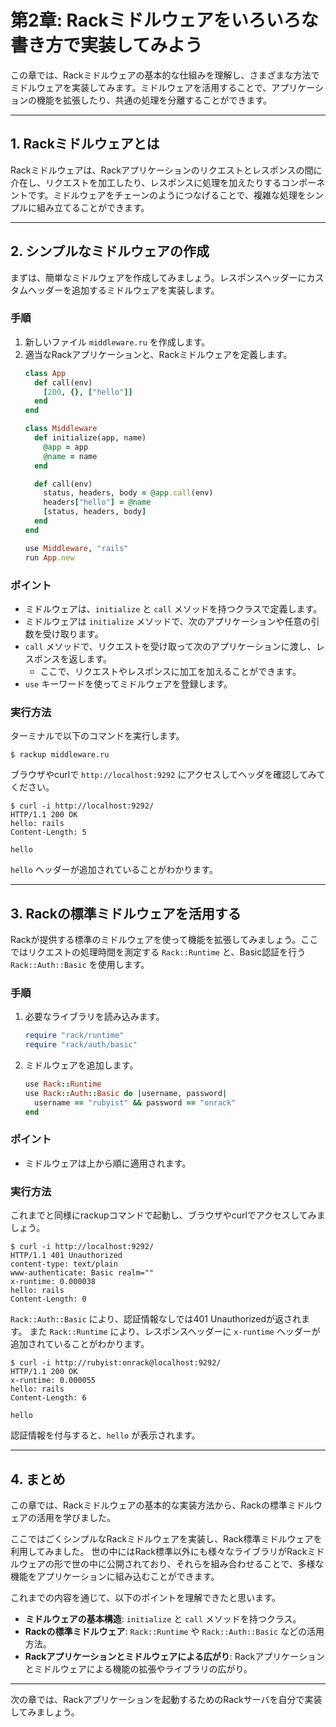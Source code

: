 # 第2章: Rackミドルウェアをいろいろな書き方で実装してみよう

この章では、Rackミドルウェアの基本的な仕組みを理解し、さまざまな方法でミドルウェアを実装してみます。ミドルウェアを活用することで、アプリケーションの機能を拡張したり、共通の処理を分離することができます。

---

## 1. Rackミドルウェアとは
Rackミドルウェアは、Rackアプリケーションのリクエストとレスポンスの間に介在し、リクエストを加工したり、レスポンスに処理を加えたりするコンポーネントです。ミドルウェアをチェーンのようにつなげることで、複雑な処理をシンプルに組み立てることができます。

---

## 2. シンプルなミドルウェアの作成
まずは、簡単なミドルウェアを作成してみましょう。レスポンスヘッダーにカスタムヘッダーを追加するミドルウェアを実装します。

### 手順
1. 新しいファイル `middleware.ru` を作成します。
2. 適当なRackアプリケーションと、Rackミドルウェアを定義します。
   ```ruby
   class App
     def call(env)
       [200, {}, ["hello"]]
     end
   end

   class Middleware
     def initialize(app, name)
       @app = app
       @name = name
     end
   
     def call(env)
       status, headers, body = @app.call(env)
       headers["hello"] = @name
       [status, headers, body]
     end
   end

   use Middleware, "rails"
   run App.new
   ```

### ポイント

- ミドルウェアは、`initialize` と `call` メソッドを持つクラスで定義します。
- ミドルウェアは `initialize` メソッドで、次のアプリケーションや任意の引数を受け取ります。
- `call` メソッドで、リクエストを受け取って次のアプリケーションに渡し、レスポンスを返します。
    - ここで、リクエストやレスポンスに加工を加えることができます。
- `use` キーワードを使ってミドルウェアを登録します。

### 実行方法

ターミナルで以下のコマンドを実行します。

```console
$ rackup middleware.ru
```

ブラウザやcurlで `http://localhost:9292` にアクセスしてヘッダを確認してみてください。

```console
$ curl -i http://localhost:9292/
HTTP/1.1 200 OK
hello: rails
Content-Length: 5

hello
```

`hello` ヘッダーが追加されていることがわかります。

---

## 3. Rackの標準ミドルウェアを活用する
Rackが提供する標準のミドルウェアを使って機能を拡張してみましょう。ここではリクエストの処理時間を測定する `Rack::Runtime` と、Basic認証を行う `Rack::Auth::Basic` を使用します。

### 手順

1. 必要なライブラリを読み込みます。
   ```ruby
   require "rack/runtime"
   require "rack/auth/basic"
   ```
2. ミドルウェアを追加します。
   ```ruby
   use Rack::Runtime
   use Rack::Auth::Basic do |username, password|
     username == "rubyist" && password == "onrack"
   end
   ```

### ポイント
- ミドルウェアは上から順に適用されます。

### 実行方法

これまでと同様にrackupコマンドで起動し、ブラウザやcurlでアクセスしてみましょう。

```console
$ curl -i http://localhost:9292/
HTTP/1.1 401 Unauthorized
content-type: text/plain
www-authenticate: Basic realm=""
x-runtime: 0.000038
hello: rails
Content-Length: 0
```

`Rack::Auth::Basic` により、認証情報なしでは401 Unauthorizedが返されます。
また `Rack::Runtime` により、レスポンスヘッダーに `x-runtime` ヘッダーが追加されていることがわかります。

```console
$ curl -i http://rubyist:onrack@localhost:9292/
HTTP/1.1 200 OK
x-runtime: 0.000055
hello: rails
Content-Length: 6

hello
```

認証情報を付与すると、`hello` が表示されます。

---

## 4. まとめ

この章では、Rackミドルウェアの基本的な実装方法から、Rackの標準ミドルウェアの活用を学びました。

ここではごくシンプルなRackミドルウェアを実装し、Rack標準ミドルウェアを利用してみました。
世の中にはRack標準以外にも様々なライブラリがRackミドルウェアの形で世の中に公開されており、それらを組み合わせることで、多様な機能をアプリケーションに組み込むことができます。

これまでの内容を通じて、以下のポイントを理解できたと思います。

- **ミドルウェアの基本構造**: `initialize` と `call` メソッドを持つクラス。
- **Rackの標準ミドルウェア**: `Rack::Runtime` や `Rack::Auth::Basic` などの活用方法。
- **Rackアプリケーションとミドルウェアによる広がり**: Rackアプリケーションとミドルウェアによる機能の拡張やライブラリの広がり。

---

次の章では、Rackアプリケーションを起動するためのRackサーバを自分で実装してみましょう。
